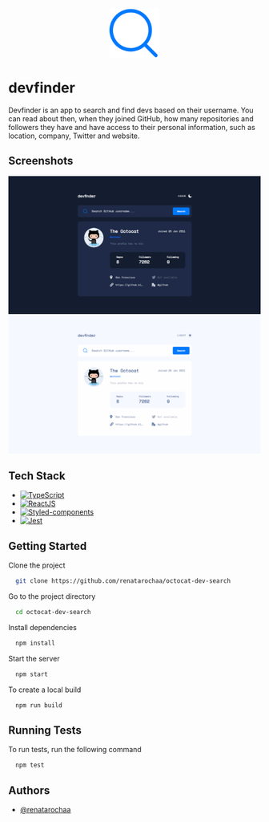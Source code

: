 
<p align="center"><img src="public/img/logo.png" width="100"></p>

# devfinder

Devfinder is an app to search and find devs based on their username. You can read about then, when they joined GitHub, how many repositories and followers they have and have access to their personal information, such as location, company, Twitter and website.

## Screenshots

<img src="public/img/dark-mode.png" width="800">

<img src="public/img/light-mode.png" width="800">

## Tech Stack

- [![TypeScript](https://img.shields.io/badge/typescript-%23007ACC.svg?style=for-the-badge&logo=typescript&logoColor=white)](https://www.typescriptlang.org/)
- [![ReactJS](https://img.shields.io/badge/react-%2320232a.svg?style=for-the-badge&logo=react&logoColor=%2361DAFB)](https://reactjs.org/)
- [![Styled-components](https://img.shields.io/badge/styled--components-DB7093?style=for-the-badge&logo=styled-components&logoColor=white)](https://styled-components.com/)
- [![Jest](https://img.shields.io/badge/-jest-%23C21325?style=for-the-badge&logo=jest&logoColor=white)](https://jestjs.io/)

## Getting Started

Clone the project

```bash
  git clone https://github.com/renatarochaa/octocat-dev-search
```

Go to the project directory

```bash
  cd octocat-dev-search
```

Install dependencies

```bash
  npm install
```

Start the server

```bash
  npm start
```

To create a local build

```bash
  npm run build
```

## Running Tests

To run tests, run the following command

```bash
  npm test
```

## Authors

- [@renatarochaa](https://github.com/renatarochaa)
